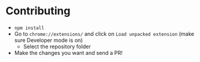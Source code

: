 # Contributing

- `npm install`
- Go to `chrome://extensions/` and click on `Load unpacked extension` (make sure Developer mode is on)
  - Select the repository folder
- Make the changes you want and send a PR!
